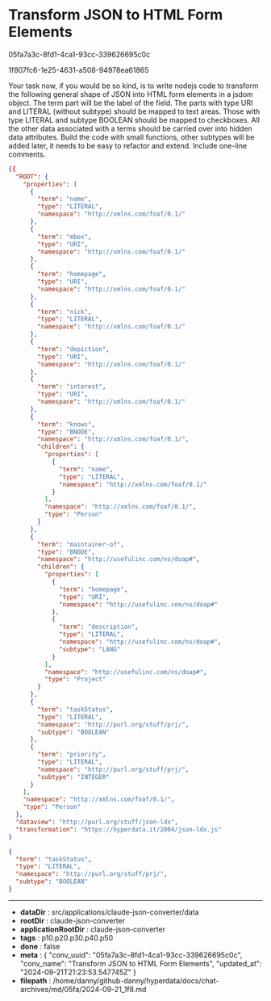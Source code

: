 # Transform JSON to HTML Form Elements

05fa7a3c-8fd1-4ca1-93cc-339626695c0c

1f807fc6-1e25-4631-a508-94978ea61865

Your task now, if you would be so kind, is to write nodejs code to transform the following general shape of JSON into HTML form elements in a jsdom object. The term part will be the label of the field. The parts with type URI and LITERAL (without subtype) should be mapped to text areas. Those with type LITERAL and subtype BOOLEAN should be mapped to checkboxes. All the other data associated with a terms should be carried over into hidden data attributes. Build the code with small functions, other subtypes will be added later, it needs to be easy to refactor and extend. Include one-line comments.

```json
{{
  "ROOT": {
    "properties": [
      {
        "term": "name",
        "type": "LITERAL",
        "namespace": "http://xmlns.com/foaf/0.1/"
      },
      {
        "term": "mbox",
        "type": "URI",
        "namespace": "http://xmlns.com/foaf/0.1/"
      },
      {
        "term": "homepage",
        "type": "URI",
        "namespace": "http://xmlns.com/foaf/0.1/"
      },
      {
        "term": "nick",
        "type": "LITERAL",
        "namespace": "http://xmlns.com/foaf/0.1/"
      },
      {
        "term": "depiction",
        "type": "URI",
        "namespace": "http://xmlns.com/foaf/0.1/"
      },
      {
        "term": "interest",
        "type": "URI",
        "namespace": "http://xmlns.com/foaf/0.1/"
      },
      {
        "term": "knows",
        "type": "BNODE",
        "namespace": "http://xmlns.com/foaf/0.1/",
        "children": {
          "properties": [
            {
              "term": "name",
              "type": "LITERAL",
              "namespace": "http://xmlns.com/foaf/0.1/"
            }
          ],
          "namespace": "http://xmlns.com/foaf/0.1/",
          "type": "Person"
        }
      },
      {
        "term": "maintainer-of",
        "type": "BNODE",
        "namespace": "http://usefulinc.com/ns/doap#",
        "children": {
          "properties": [
            {
              "term": "homepage",
              "type": "URI",
              "namespace": "http://usefulinc.com/ns/doap#"
            },
            {
              "term": "description",
              "type": "LITERAL",
              "namespace": "http://usefulinc.com/ns/doap#",
              "subtype": "LANG"
            }
          ],
          "namespace": "http://usefulinc.com/ns/doap#",
          "type": "Project"
        }
      },
      {
        "term": "taskStatus",
        "type": "LITERAL",
        "namespace": "http://purl.org/stuff/prj/",
        "subtype": "BOOLEAN"
      },
      {
        "term": "priority",
        "type": "LITERAL",
        "namespace": "http://purl.org/stuff/prj/",
        "subtype": "INTEGER"
      }
    ],
    "namespace": "http://xmlns.com/foaf/0.1/",
    "type": "Person"
  },
  "dataview": "http://purl.org/stuff/json-ldx",
  "transformation": "https://hyperdata.it/2004/json-ldx.js"
}
```

```json
{
  "term": "taskStatus",
  "type": "LITERAL",
  "namespace": "http://purl.org/stuff/prj/",
  "subtype": "BOOLEAN"
}
```

---

* **dataDir** : src/applications/claude-json-converter/data
* **rootDir** : claude-json-converter
* **applicationRootDir** : claude-json-converter
* **tags** : p10.p20.p30.p40.p50
* **done** : false
* **meta** : {
  "conv_uuid": "05fa7a3c-8fd1-4ca1-93cc-339626695c0c",
  "conv_name": "Transform JSON to HTML Form Elements",
  "updated_at": "2024-09-21T21:23:53.547745Z"
}
* **filepath** : /home/danny/github-danny/hyperdata/docs/chat-archives/md/05fa/2024-09-21_1f8.md